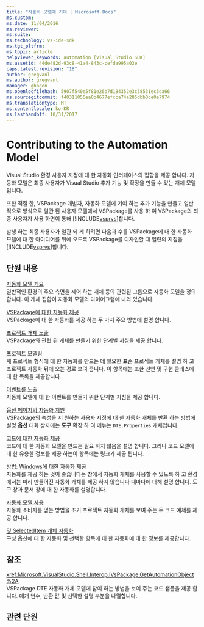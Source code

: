 ```yaml
---
title: "자동화 모델에 기여 | Microsoft Docs"
ms.custom: 
ms.date: 11/04/2016
ms.reviewer: 
ms.suite: 
ms.technology: vs-ide-sdk
ms.tgt_pltfrm: 
ms.topic: article
helpviewer_keywords: automation [Visual Studio SDK]
ms.assetid: 44de482d-93c8-41a4-843c-cefda995a03e
caps.latest.revision: "18"
author: gregvanl
ms.author: gregvanl
manager: ghogen
ms.openlocfilehash: 5907f540e5f81e26b7d184352e3c38531ec5da66
ms.sourcegitcommit: f40311056ea0b4677efcca74a285dbb0ce0e7974
ms.translationtype: MT
ms.contentlocale: ko-KR
ms.lasthandoff: 10/31/2017
---
```

# <a name="contributing-to-the-automation-model"></a>Contributing to the Automation Model
Visual Studio 환경 사용자 지정에 대 한 자동화 인터페이스의 집합을 제공 합니다. 자동화 모델은 최종 사용자가 Visual Studio 추가 기능 및 확장을 만들 수 있는 개체 모델입니다.  
  
 또한 적절 한, VSPackage 개발자, 자동화 모델에 기여 하는 추가 기능을 만들고 일반적으로 방식으로 일관 된 사용자 모델에서 VSPackage를 사용 하 여 VSPackage의 최종 사용자가 사용 하면이 통해 [!INCLUDE[vsprvs](../../code-quality/includes/vsprvs_md.md)]합니다.  
  
 발생 하는 최종 사용자가 일관 되 게 하려면 다음과 수를 VSPackage에 대 한 자동화 모델에 대 한 아이디어를 뒤에 오도록 VSPackage를 디자인할 때 일련의 지침을 [!INCLUDE[vsprvs](../../code-quality/includes/vsprvs_md.md)]합니다.  
  
## <a name="in-this-section"></a>단원 내용  
 [자동화 모델 개요](../../extensibility/internals/automation-model-overview.md)  
 일반적인 환경의 주요 측면을 제어 하는 개체 등의 관련된 그룹으로 자동화 모델을 정의 합니다. 이 개체 집합이 자동화 모델의 다이어그램에 나와 있습니다.  
  
 [VSPackage에 대한 자동화 제공](../../extensibility/internals/providing-automation-for-vspackages.md)  
 VSPackage에 대 한 자동화를 제공 하는 두 가지 주요 방법에 설명 합니다.  
  
 [프로젝트 개체 노출](../../extensibility/internals/exposing-project-objects.md)  
 VSPackage와 관련 된 개체를 만들기 위한 단계별 지침을 제공 합니다.  
  
 [프로젝트 모델링](../../extensibility/internals/project-modeling.md)  
 새 프로젝트 형식에 대 한 자동화를 만드는 데 필요한 표준 프로젝트 개체를 설명 하 고 프로젝트 자동화 뒤에 오는 경로 보여 줍니다. 이 항목에는 또한 선언 및 구현 클래스에 대 한 목록을 제공합니다.  
  
 [이벤트를 노출](../../extensibility/internals/exposing-events-in-the-visual-studio-sdk.md)  
 자동화 모델에 대 한 이벤트를 만들기 위한 단계별 지침을 제공 합니다.  
  
 [옵션 페이지의 자동화 지원](../../extensibility/internals/automation-support-for-options-pages.md)  
 VSPackage의 속성을 지 원하는 사용자 지정에 대 한 자동화 개체를 반환 하는 방법에 설명 **옵션** 대화 상자에는 **도구** 확장 하 여 메뉴는 `DTE.Properties` 개체입니다.  
  
 [코드에 대한 자동화 제공](../../extensibility/internals/providing-automation-for-code.md)  
 코드에 대 한 자동화 모델을 만드는 필요 하지 않음을 설명 합니다. 그러나 코드 모델에 대 한 유용한 정보를 제공 하는이 항목에는 링크가 제공 됩니다.  
  
 [방법: Windows에 대한 자동화 제공](../../extensibility/internals/how-to-provide-automation-for-windows.md)  
 자동화를 제공 하는 것이 좋습니다는 창에서 자동화 개체를 사용할 수 있도록 하 고 환경에서는 미리 만들어진 자동화 개체를 제공 하지 않습니다 때마다에 대해 설명 합니다. 도구 창과 문서 창에 대 한 자동화를 설명합니다.  
  
 [자동화 모델 사용](../../extensibility/internals/using-the-automation-model.md)  
 자동화 소비자를 얻는 방법을 초기 프로젝트 자동화 개체를 보여 주는 두 코드 예제를 제공 합니다.  
  
 [ 및 SelectedItem 개체 자동화](../../extensibility/internals/automation-for-configuration-and-selecteditem-objects.md)  
 구성 옵션에 대 한 자동화 및 선택한 항목에 대 한 자동화에 대 한 정보를 제공합니다.  
  
## <a name="reference"></a>참조  
 <xref:Microsoft.VisualStudio.Shell.Interop.IVsPackage.GetAutomationObject%2A>  
 VSPackage DTE 자동화 개체 모델에 참여 하는 방법을 보여 주는 코드 샘플을 제공 합니다. 매개 변수, 반환 값 및 선택한 설명 부분을 나열합니다.  
  
## <a name="related-sections"></a>관련 단원
